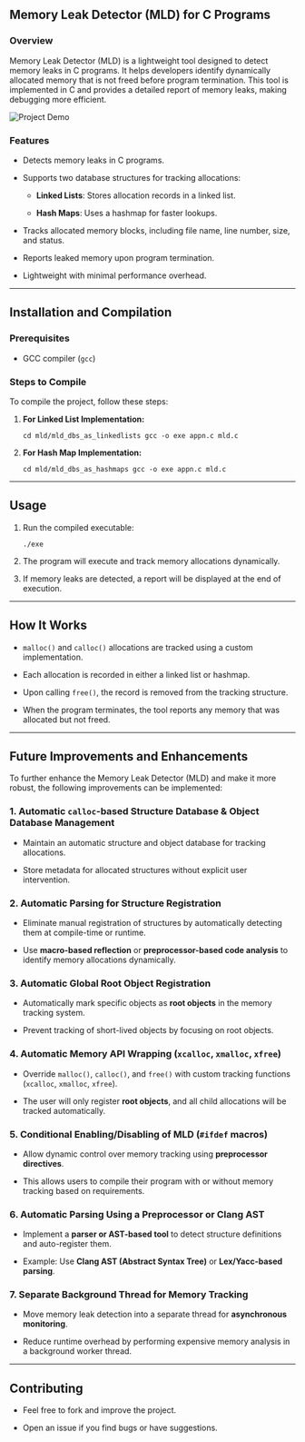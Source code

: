 ## Memory Leak Detector (MLD) for C Programs

### Overview

Memory Leak Detector (MLD) is a lightweight tool designed to detect memory leaks in C programs. It helps developers identify dynamically allocated memory that is not freed before program termination. This tool is implemented in C and provides a detailed report of memory leaks, making debugging more efficient.

![Project Demo](mld.gif)

### Features

- Detects memory leaks in C programs.
    
- Supports two database structures for tracking allocations:
    
    - **Linked Lists**: Stores allocation records in a linked list.
        
    - **Hash Maps**: Uses a hashmap for faster lookups.
        
- Tracks allocated memory blocks, including file name, line number, size, and status.
    
- Reports leaked memory upon program termination.
    
- Lightweight with minimal performance overhead.
    

---

## Installation and Compilation

### Prerequisites

- GCC compiler (`gcc`)
    

### Steps to Compile

To compile the project, follow these steps:

1. **For Linked List Implementation:**
    
    `cd mld/mld_dbs_as_linkedlists gcc -o exe appn.c mld.c`
    
2. **For Hash Map Implementation:**
    
    `cd mld/mld_dbs_as_hashmaps gcc -o exe appn.c mld.c`
    

---

## Usage

1. Run the compiled executable:
    
    `./exe`
    
2. The program will execute and track memory allocations dynamically.
    
3. If memory leaks are detected, a report will be displayed at the end of execution.
    

---

## How It Works

- `malloc()` and `calloc()` allocations are tracked using a custom implementation.
    
- Each allocation is recorded in either a linked list or hashmap.
    
- Upon calling `free()`, the record is removed from the tracking structure.
    
- When the program terminates, the tool reports any memory that was allocated but not freed.

---
## Future Improvements and Enhancements

To further enhance the Memory Leak Detector (MLD) and make it more robust, the following improvements can be implemented:

### **1. Automatic `calloc`-based Structure Database & Object Database Management**

- Maintain an automatic structure and object database for tracking allocations.
    
- Store metadata for allocated structures without explicit user intervention.
    

### **2. Automatic Parsing for Structure Registration**

- Eliminate manual registration of structures by automatically detecting them at compile-time or runtime.
    
- Use **macro-based reflection** or **preprocessor-based code analysis** to identify memory allocations dynamically.
    

### **3. Automatic Global Root Object Registration**

- Automatically mark specific objects as **root objects** in the memory tracking system.
    
- Prevent tracking of short-lived objects by focusing on root objects.
    

### **4. Automatic Memory API Wrapping (`xcalloc`, `xmalloc`, `xfree`)**

- Override `malloc()`, `calloc()`, and `free()` with custom tracking functions (`xcalloc`, `xmalloc`, `xfree`).
    
- The user will only register **root objects**, and all child allocations will be tracked automatically.
    

### **5. Conditional Enabling/Disabling of MLD (`#ifdef` macros)**

- Allow dynamic control over memory tracking using **preprocessor directives**.
    
- This allows users to compile their program with or without memory tracking based on requirements.
    

### **6. Automatic Parsing Using a Preprocessor or Clang AST**

- Implement a **parser or AST-based tool** to detect structure definitions and auto-register them.
    
- Example: Use **Clang AST (Abstract Syntax Tree)** or **Lex/Yacc-based parsing**.
    

### **7. Separate Background Thread for Memory Tracking**

- Move memory leak detection into a separate thread for **asynchronous monitoring**.
    
- Reduce runtime overhead by performing expensive memory analysis in a background worker thread.

---
## Contributing

- Feel free to fork and improve the project.
    
- Open an issue if you find bugs or have suggestions.
